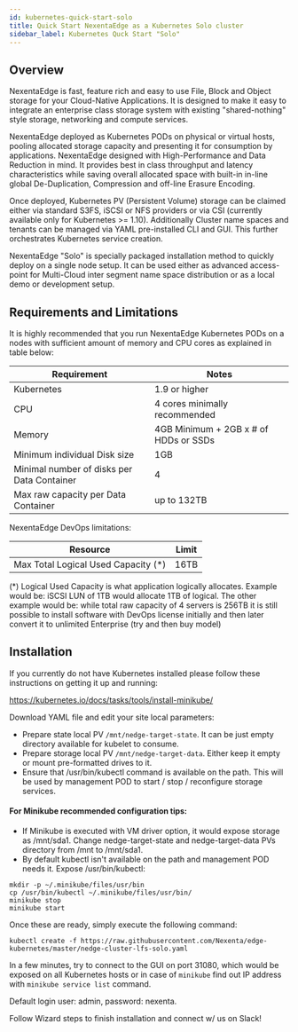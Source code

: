 ```yaml
---
id: kubernetes-quick-start-solo
title: Quick Start NexentaEdge as a Kubernetes Solo cluster
sidebar_label: Kubernetes Quck Start "Solo"
---
```


## Overview

NexentaEdge is fast, feature rich and easy to use File, Block and Object storage for your Cloud-Native Applications. It is designed to make it easy to integrate an enterprise class storage system with existing "shared-nothing" style storage, networking and compute services.

NexentaEdge deployed as Kubernetes PODs on physical or virtual hosts, pooling allocated storage capacity and presenting it for consumption by applications. NexentaEdge designed with High-Performance and Data Reduction in mind. It provides best in class throughput and latency characteristics while saving overall allocated space with built-in in-line global De-Duplication, Compression and off-line Erasure Encoding.

Once deployed, Kubernetes PV (Persistent Volume) storage can be claimed either via standard S3FS, iSCSI or NFS providers or via CSI (currently available only for Kubernetes >= 1.10). Additionally Cluster name spaces and tenants can be managed via YAML pre-installed CLI and GUI. This further orchestrates Kubernetes service creation.

NexentaEdge "Solo" is specially packaged installation method to quickly deploy on a single node setup. It can be used either as advanced access-point for Multi-Cloud inter segment name space distribution or as a local demo or development setup.

## Requirements and Limitations
It is highly recommended that you run NexentaEdge Kubernetes PODs on a nodes with sufficient amount of memory and CPU cores as explained in table below:

| Requirement | Notes |
|---------------|---------|
| Kubernetes|1.9 or higher |
| CPU | 4 cores minimally recommended |
| Memory | 4GB Minimum + 2GB x # of HDDs or SSDs |
| Minimum individual Disk size | 1GB |
| Minimal number of disks per Data Container | 4 |
| Max raw capacity per Data Container | up to 132TB |

NexentaEdge DevOps limitations:

| Resource | Limit |
|------------|-------|
| Max Total Logical Used Capacity (*)| 16TB |

(*) Logical Used Capacity is what application logically allocates. Example would be: iSCSI LUN of 1TB would allocate 1TB of logical. The other example would be: while total raw capacity of 4 servers is 256TB it is still possible to install software with DevOps license initially and then later convert it to unlimited Enterprise (try and then buy model)

## Installation

If you currently do not have Kubernetes installed please follow these instructions on getting it up and running:

https://kubernetes.io/docs/tasks/tools/install-minikube/

Download YAML file and edit your site local parameters:

- Prepare state local PV `/mnt/nedge-target-state`. It can be just empty directory available for kubelet to consume.
- Prepare storage local PV `/mnt/nedge-target-data`. Either keep it empty or mount pre-formatted drives to it.
- Ensure that /usr/bin/kubectl command is available on the path. This will be used by management POD to start / stop / reconfigure storage services.

#### For Minikube recommended configuration tips:

- If Minikube is executed with VM driver option, it would expose storage as /mnt/sda1. Change nedge-target-state and nedge-target-data PVs directory from /mnt to /mnt/sda1.
- By default kubectl isn't available on the path and management POD needs it. Expose /usr/bin/kubectl:

```
mkdir -p ~/.minikube/files/usr/bin
cp /usr/bin/kubectl ~/.minikube/files/usr/bin/
minikube stop
minikube start
```

Once these are ready, simply execute the following command:

```
kubectl create -f https://raw.githubusercontent.com/Nexenta/edge-kubernetes/master/nedge-cluster-lfs-solo.yaml
```

In a few minutes, try to connect to the GUI on port 31080, which would be exposed on all Kubernetes hosts or in case of `minikube` find out IP address with `minikube service list` command.

Default login user: admin, password: nexenta.

Follow Wizard steps to finish installation and connect w/ us on Slack!
